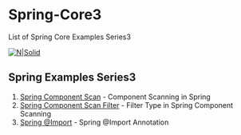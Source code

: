 # Spring-Core3
List of Spring Core Examples Series3

[![N|Solid](https://javabydeveloper.com/wp-content/uploads/2017/08/Untitled-5.png)](https://javabydeveloper.com/category/spring-framework/)

## Spring Examples Series3

1. [Spring Component Scan](https://javabydeveloper.com/component-scanning-in-spring/) - Component Scanning in Spring
2. [Spring Component Scan Filter](https://javabydeveloper.com/filter-types-in-spring-componentscan/) - Filter Type in Spring Component Scanning
3. [Spring @Import](https://javabydeveloper.com/spring-import-annotation/) - Spring @Import Annotation
